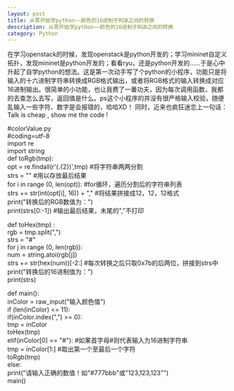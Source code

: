 ```yaml
---
layout: post
title: 从零开始学python——颜色的16进制于RGB之间的转换
description: 从零开始学python——颜色的16进制于RGB之间的转换
category: Python
---
```


在学习openstack的时候，发现openstack是python开发的；学习mininet自定义拓扑，发现mininet是python开发的；看看ryu，还是python开发的……于是心中升起了自学python的想法。这是第一次动手写了个python的小程序，功能只是将输入的十六进制字符串转换成RGB格式输出，或者将RGB格式的输入转换成对应16进制输出。很简单的小功能，也让我费了一番功夫，因为每次调用函数，我都的去查怎么去写，返回值是什么。ps这个小程序的并没有很严格输入校验，随便乱输入一些字符、数字是会报错的，哈哈XD！
同时，近来也疯狂迷恋上一句话：Talk is cheap , show me the code !


#colorValue.py  
#coding=utf-8  
import re  
import string   
def toRgb(tmp):  
    opt = re.findall(r'(.{2})',tmp) #将字符串两两分割  
    strs = ""                       #用以存放最后结果  
    for i in range (0, len(opt)):   #for循环，遍历分割后的字符串列表  
        strs += str(int(opt[i], 16)) + ","  #将结果拼接成12，12，12格式  
    print("转换后的RGB数值为：")  
    print(strs[0:-1])               #输出最后结果，末尾的","不打印  
      
def toHex(tmp) :  
    rgb = tmp.split(",")  
    strs = "#"  
    for j in range (0, len(rgb)):  
        num = string.atoi(rgb[j])  
        strs += str(hex(num))[-2:]  #每次转换之后只取0x7b的后两位，拼接到strs中  
    print("转换后的16进制值为：")  
    print(strs)   
          
def main():  
    inColor = raw_input("输入颜色值")  
    if (len(inColor) <= 11):     
        if(inColor.index(",") >= 0):  
            tmp = inColor  
            toHex(tmp)  
        elif(inColor[0] == "#"):  #如果首字母#则代表输入为16进制字符串  
            tmp = inColor[1:]   #取出第一个至最后一个字符  
            toRgb(tmp)  
    else:  
        print("请输入正确的数值！如\"#777bbb\"或\"123,123,123\"")  
main() 